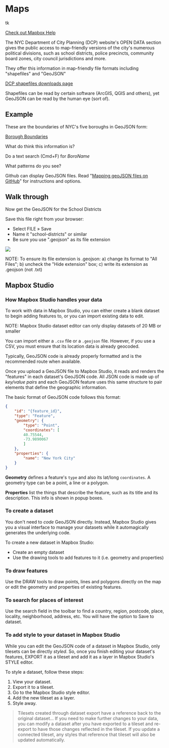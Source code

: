 # Maps
tk

[Check out Mapbox Help](https://www.mapbox.com/studio-manual/help/)

The NYC Department of City Planning (DCP) website's OPEN DATA section gives the public access to map-friendly versions of the city's numerous political divisions, such as school districts, police precincts, community board zones, city council jurisdictions and more.

They offer this information in map-friendly file formats including "shapefiles" and "GeoJSON"

[DCP shapefiles downloads page](https://www1.nyc.gov/site/planning/data-maps/open-data/districts-download-metadata.page)

Shapefiles can be read by certain software (ArcGIS, QGIS and others), yet GeoJSON can be read by the human eye (sort of).

## Example
These are the boundaries of NYC's five boroughs in GeoJSON form:

[Borough Boundaries](http://services5.arcgis.com/GfwWNkhOj9bNBqoJ/arcgis/rest/services/nybbwi/FeatureServer/0/query?where=1=1&outFields=*&outSR=4326&f=geojson)

What do think this information is?

Do a text search (Cmd+F) for _BoroName_

What patterns do you see?

Github can display GeoJSON files. Read "[Mapping geoJSON files on GitHub](https://help.github.com/articles/mapping-geojson-files-on-github/)" for instructions and options.

## Walk through
Now get the GeoJSON for the School Districts

Save this file right from your browser:
- Select FILE » Save
- Name it "school-districts" or similar
- Be sure you use ".geojson" as its file extension

![](https://i.imgur.com/xTPhZJO.png)

NOTE: To ensure its file extension is .geojson: a) change its format to "All Files"; b) uncheck the "Hide extension" box; c) write its extension as .geojson (not .txt)


## Mapbox Studio

### How Mapbox Studio handles your data
To work with data in Mapbox Studio, you can either create a blank dataset to begin adding features to, or you can import existing data to edit.

NOTE: Mapbox Studio dataset editor can only display datasets of 20 MB or smaller

You can import either a `.csv` file or a `.geojson` file. However, if you use a CSV, you must ensure that its location data is already geocoded.

Typically, GeoJSON code is already properly formatted and is the recommended route when available.

Once you upload a GeoJSON file to Mapbox Studio, it reads and renders the "features" in each dataset's GeoJSON code. All JSON code is made up of _key/value pairs_ and each GeoJSON feature uses this same structure to pair elements that define the geographic information.

The basic format of GeoJSON code follows this format:

```geojson
{
    "id": "{feature_id}",
    "type": "Feature",
    "geometry": {
        "type": "Point",
        "coordinates": [
        40.75544,
        -73.9890067
        ]
    },
    "properties": {
        "name": "New York City"
    }
}
```

__Geometry__ defines a feature's `type` and also its lat/long `coordinates`. A geometry type can be a point, a line or a polygon.

__Properties__ list the things that describe the feature, such as its title and its description. This info is shown in popup boxes.

### To create a dataset
You don't need to _code_ GeoJSON directly. Instead, Mapbox Studio gives you a visual interface to manage your datasets while it automagically generates the underlying code.

To create a new dataset in Mapbox Studio:
- Create an empty dataset
- Use the drawing tools to add features to it (i.e. geometry and properties)

### To draw features
Use the DRAW tools to draw points, lines and polygons directly on the map or edit the geometry and properties of existing features.

### To search for places of interest
Use the search field in the toolbar to find a country, region, postcode, place, locality, neighborhood, address, etc. You will have the option to Save to dataset.

### To add style to your dataset in Mapbox Studio
While you can edit the GeoJSON code of a dataset in Mapbox Studio, only tilesets can be directly _styled_. So, once you finish editing your dataset's features, EXPORT it as a tileset and add it as a layer in Mapbox Studio's STYLE editor.

To style a dataset, follow these steps:
1. View your dataset.
2. Export it to a tileset.
3. Go to the Mapbox Studio style editor.
4. Add the new tileset as a layer.
5. Style away.

>Tilesets created through dataset export have a reference back to the original dataset... If you need to make further changes to your data, you can modify a dataset after you have exported to a tileset and re-export to have those changes reflected in the tileset. If you update a connected tileset, any styles that reference that tileset will also be updated automatically.


